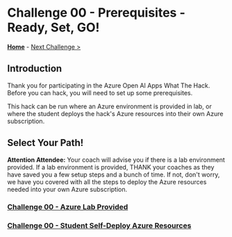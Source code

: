 # Challenge 00 - Prerequisites - Ready, Set, GO!

**[Home](../README.md)** - [Next Challenge >](./Challenge-01.md)

## Introduction

Thank you for participating in the Azure Open AI Apps What The Hack. Before you can hack, you will need to set up some prerequisites.

This hack can be run where an Azure environment is provided in lab, or where the student deploys the hack's Azure resources into their own Azure subscription. 

## Select Your Path!
**Attention Attendee:**  Your coach will advise you if there is a lab environment provided. If a lab environment is provided, THANK your coaches as they have saved you a few setup steps and a bunch of time. If not, don't worry, we have you covered with all the steps to deploy the Azure resources needed into your own Azure subscription.

### [Challenge 00 - Azure Lab Provided](Challenge-00-lab.md)
### [Challenge 00 - Student Self-Deploy Azure Resources](Challenge-00-nolab.md)
